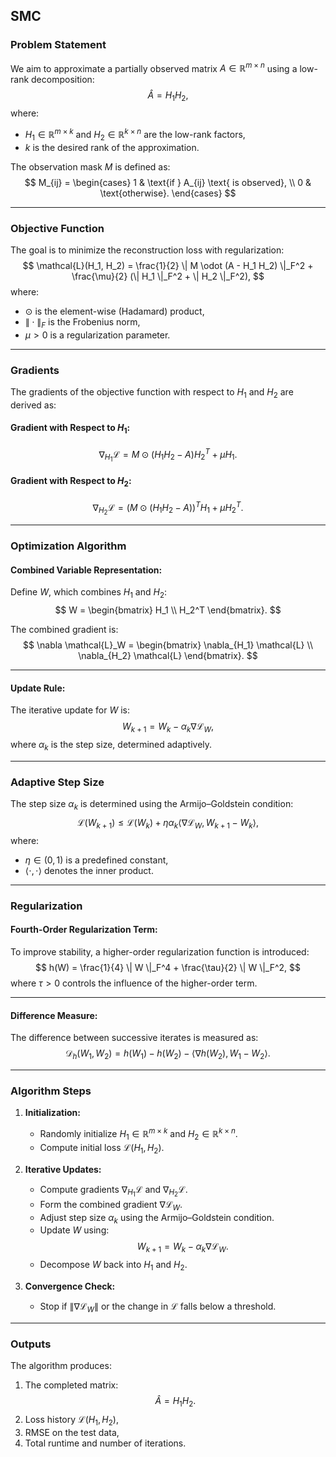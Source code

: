 ## SMC
### **Problem Statement**

We aim to approximate a partially observed matrix $A \in \mathbb{R}^{m \times n}$ using a low-rank decomposition:
$$
\hat{A} = H_1 H_2,
$$
where:
- $H_1 \in \mathbb{R}^{m \times k}$ and $H_2 \in \mathbb{R}^{k \times n}$ are the low-rank factors,
- $k$ is the desired rank of the approximation.

The observation mask $M$ is defined as:
$$
M_{ij} = \begin{cases}
1 & \text{if } A_{ij} \text{ is observed}, \\
0 & \text{otherwise}.
\end{cases}
$$

---

### **Objective Function**

The goal is to minimize the reconstruction loss with regularization:
$$
\mathcal{L}(H_1, H_2) = \frac{1}{2} \| M \odot (A - H_1 H_2) \|_F^2 + \frac{\mu}{2} (\| H_1 \|_F^2 + \| H_2 \|_F^2),
$$
where:
- $\odot$ is the element-wise (Hadamard) product,
- $\| \cdot \|_F$ is the Frobenius norm,
- $\mu > 0$ is a regularization parameter.

---

### **Gradients**

The gradients of the objective function with respect to $H_1$ and $H_2$ are derived as:

#### Gradient with Respect to $H_1$:
$$
\nabla_{H_1} \mathcal{L} = M \odot (H_1 H_2 - A) H_2^T + \mu H_1.
$$

#### Gradient with Respect to $H_2$:
$$
\nabla_{H_2} \mathcal{L} = (M \odot (H_1 H_2 - A))^T H_1 + \mu H_2^T.
$$

---

### **Optimization Algorithm**

#### Combined Variable Representation:
Define $W$, which combines $H_1$ and $H_2$:
$$
W = \begin{bmatrix} H_1 \\ H_2^T \end{bmatrix}.
$$

The combined gradient is:
$$
\nabla \mathcal{L}_W = \begin{bmatrix} \nabla_{H_1} \mathcal{L} \\ \nabla_{H_2} \mathcal{L} \end{bmatrix}.
$$

---

#### Update Rule:
The iterative update for $W$ is:
$$
W_{k+1} = W_k - \alpha_k \nabla \mathcal{L}_W,
$$
where $\alpha_k$ is the step size, determined adaptively.

---

### **Adaptive Step Size**

The step size $\alpha_k$ is determined using the Armijo–Goldstein condition:
$$
\mathcal{L}(W_{k+1}) \leq \mathcal{L}(W_k) + \eta \alpha_k \langle \nabla \mathcal{L}_W, W_{k+1} - W_k \rangle,
$$
where:
- $\eta \in (0, 1)$ is a predefined constant,
- $\langle \cdot, \cdot \rangle$ denotes the inner product.

---

### **Regularization**

#### Fourth-Order Regularization Term:
To improve stability, a higher-order regularization function is introduced:
$$
h(W) = \frac{1}{4} \| W \|_F^4 + \frac{\tau}{2} \| W \|_F^2,
$$
where $\tau > 0$ controls the influence of the higher-order term.

---

#### Difference Measure:
The difference between successive iterates is measured as:
$$
\mathcal{D}_h(W_1, W_2) = h(W_1) - h(W_2) - \langle \nabla h(W_2), W_1 - W_2 \rangle.
$$

---

### **Algorithm Steps**

1. **Initialization:**
   - Randomly initialize $H_1 \in \mathbb{R}^{m \times k}$ and $H_2 \in \mathbb{R}^{k \times n}$.
   - Compute initial loss $\mathcal{L}(H_1, H_2)$.

2. **Iterative Updates:**
   - Compute gradients $\nabla_{H_1} \mathcal{L}$ and $\nabla_{H_2} \mathcal{L}$.
   - Form the combined gradient $\nabla \mathcal{L}_W$.
   - Adjust step size $\alpha_k$ using the Armijo–Goldstein condition.
   - Update $W$ using:
     $$
     W_{k+1} = W_k - \alpha_k \nabla \mathcal{L}_W.
     $$
   - Decompose $W$ back into $H_1$ and $H_2$.

3. **Convergence Check:**
   - Stop if $\| \nabla \mathcal{L}_W \|$ or the change in $\mathcal{L}$ falls below a threshold.

---

### **Outputs**

The algorithm produces:
1. The completed matrix:
   $$
   \hat{A} = H_1 H_2.
   $$
2. Loss history $\mathcal{L}(H_1, H_2)$,
3. RMSE on the test data,
4. Total runtime and number of iterations.
